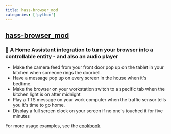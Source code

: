```yaml
---
title: hass-browser_mod
categories: ['python']
---
```

## [hass-browser_mod](https://github.com/thomasloven/hass-browser_mod)

### 🔹 A Home Assistant integration to turn your browser into a controllable entity - and also an audio player


- Make the camera feed from your front door pop up on the tablet in your kitchen when someone rings the doorbell.
- Have a message pop up on every screen in the house when it's bedtime.
- Make the browser on your workstation switch to a specific tab when the kitchen light is on after midnight
- Play a TTS message on your work computer when the traffic sensor tells you it's time to go home.
- Display a full screen clock on your screen if no one's touched it for five minutes

For more usage examples, see the [cookbook](https://github.com/thomasloven/hass-browser_mod/wiki/Cookbook).
